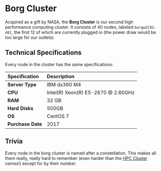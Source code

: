 # Borg Cluster

Acquired as a gift by NASA, the **Borg Cluster** is our second high performance computing cluster. It consists of 40 nodes, labeled `borgw2[01-40]`, the first 12 of which are currently plugged in \(the power draw would be too large for our outlets\).

## Technical Specifications

Every node in the cluster has the same specifications:

| **Specification** | Description |
| :--- | :--- |
| **Server Type** | IBM dx360 M4 |
| **CPU** | Intel\(R\) Xeon\(R\) E5-2670 @ 2.60GHz |
| **RAM** | 32 GB |
| **Hard Disks** | 500GB |
| **OS** | CentOS 7 |
| **Purchase Date** | 2017 |

## Trivia

Every node in the borg cluster is named after a constellation. This makes all them really, really hard to remember \(even harder than the [HPC Cluster](hpc-cluster/) names!\) except for by their number.

